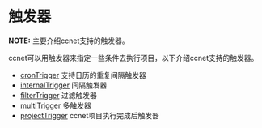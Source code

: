 # 触发器

**NOTE:** 主要介绍ccnet支持的触发器。

ccnet可以用触发器来指定一些条件去执行项目，以下介绍ccnet支持的触发器。

* [cronTrigger](docs\ccnet\CronTrigger.md "") 支持日历的重复间隔触发器 
* [internalTrigger](docs\ccnet\internalTrigger.md "") 间隔触发器 
* [filterTrigger](docs\ccnet\filterTrigger.md "") 过滤触发器 
* [multiTrigger](docs\ccnet\multiTrigger.md "") 多触发器 
* [projectTrigger](docs\ccnet\projectTrigger.md "") ccnet项目执行完成后触发器 